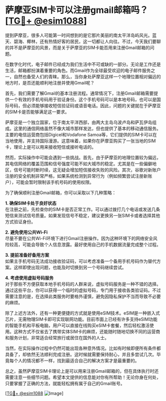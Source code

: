 # 萨摩亚SIM卡可以注册gmail邮箱吗？[[TG💪+ @esim1088](https://t.me/s/esim1088)]

提到萨摩亚，很多人可能第一时间想到的是它那片美丽的南太平洋岛屿风光。蓝天、碧海、椰林，还有热情好客的居民，这一切都让人向往。不过，今天我们要聊的并不是萨摩亚的风景，而是关于萨摩亚的SIM卡能否用来注册Gmail邮箱的问题。

在数字化时代，电子邮件已经成为我们生活中不可或缺的一部分。无论是工作还是生活，邮箱都扮演着重要的角色。而Gmail作为全球最受欢迎的电子邮件服务之一，自然也备受人们的青睐。那么，当你身处萨摩亚这样一个地理位置相对偏远的地方时，是否还能顺利地注册并使用Gmail呢？

首先，我们需要了解Gmail的基本注册流程。通常情况下，注册Gmail邮箱需要提供一个有效的手机号码用于验证身份。这个手机号码可以是本地号码，也可以是国际号码，但必须能够接收短信验证码或语音电话。因此，问题的关键就在于萨摩亚的SIM卡是否能够满足这一要求。

萨摩亚是一个独立国家，位于南太平洋西部，由两大主岛乌波卢岛和萨瓦伊岛组成。这里的通信网络虽然不像大城市那样发达，但也提供了基本的移动通信服务。主要的电信运营商包括Digicel和Vodafone Samoa等，它们提供的SIM卡可以在当地使用，并支持国际漫游。这意味着，如果你在萨摩亚购买了一张当地的SIM卡，理论上是可以用来接收短信或接听电话的。

然而，实际操作中可能会遇到一些挑战。首先，由于萨摩亚的地理位置较为偏远，其电信网络的覆盖范围和信号强度可能不如大城市的稳定。尤其是在一些偏僻地区，信号可能时断时续，这无疑会增加短信接收失败的风险。其次，谷歌对新账户注册的安全机制非常严格，如果系统检测到异常行为（例如频繁尝试注册新账户），可能会暂时限制该手机号码的使用权限。

为了确保顺利注册Gmail邮箱，你可以采取以下几种策略：

**1. 确保SIM卡处于良好状态**  
在注册之前，先检查你的SIM卡是否正常工作。可以通过拨打几个电话或发送几条短信来测试信号质量。如果发现信号不稳定，建议更换另一张SIM卡或者选择其他方式验证身份。

**2. 避免使用公共Wi-Fi**  
尽量不要在公共Wi-Fi环境下进行Gmail注册操作。因为这种环境下的网络安全风险较高，可能会导致个人信息泄露。最好使用自己的手机数据流量完成整个过程。

**3. 提前准备好备用方案**  
如果主手机号码无法成功接收验证码，可以考虑准备一个备用手机号码作为替代方案。这样即使出现问题，也能及时切换到另一个号码继续尝试。

**4. 考虑使用虚拟号码服务**  
对于那些不方便获取本地手机号码的人群来说，虚拟号码服务是一种不错的选择。通过这些平台，你可以获得一个临时的虚拟号码，专门用于接收各类验证码。不过需要注意的是，在选择此类服务时要格外谨慎，避免因隐私保护不当而导致不必要的麻烦。

除了上述方法外，还有一种更便捷的方式就是使用eSIM技术。eSIM是一种嵌入式芯片，无需物理SIM卡即可实现联网功能。目前市面上已经有许多支持eSIM功能的智能手机和平板电脑，用户可以直接在线购买eSIM卡套餐，然后轻松激活使用。这种方式不仅省去了携带实体SIM卡的麻烦，还能随时随地切换不同的运营商和服务计划，非常适合经常旅行或居住在国外的人士。

当然，在实际操作过程中仍然可能出现各种意外情况。比如有时候即便所有条件都具备了，却依然无法顺利完成注册。这时候就需要保持耐心，并且多尝试几次。毕竟每个人的情况都不一样，找到最适合自己的解决方案才是最重要的。

总之，虽然萨摩亚SIM卡理论上是可以用来注册Gmail邮箱的，但在具体执行时还需要注意一些细节问题。希望本文提供的信息能对你有所帮助！无论你身在何处，只要掌握了正确的方法，就能轻松拥有属于自己的Gmail账号。

[[TG💪+ @esim1088](https://t.me/s/esim1088) ![Image](https://i.postimg.cc/4NQfJmqS/Snipaste-2025-05-13-00-14-12.png)]